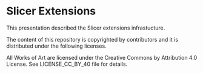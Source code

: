 Slicer Extensions
==================

This presentation described the Slicer extensions infrastucture.

The content of this repository is copyrighted by contributors and it is distributed under the following licenses.

All Works of Art are licensed under the Creative Commons by Attribution 4.0 License.
See LICENSE_CC_BY_40 file for details.

